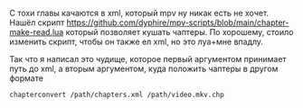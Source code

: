 С тохи главы качаются в xml, который mpv ну никак есть не хочет.
Нашёл скрипт https://github.com/dyphire/mpv-scripts/blob/main/chapter-make-read.lua который позволяет кушать чаптеры.
По хорошему, стоило изменить скрипт, чтобы он также ел xml, но это луа+мне впадлу.

Так что я написал это чудище, которое первый аргументом принимает путь до xml, а вторым аргументом, куда положить чаптеры в другом формате


```
chapterconvert /path/chapters.xml /path/video.mkv.chp
```

